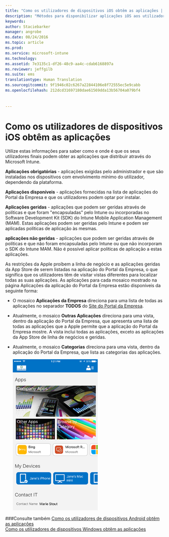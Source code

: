 ```yaml
---
title: "Como os utilizadores de dispositivos iOS obtêm as aplicações | Microsoft Intune"
description: "Métodos para disponibilizar aplicações iOS aos utilizadores finais"
keywords: 
author: Staciebarker
manager: angrobe
ms.date: 08/24/2016
ms.topic: article
ms.prod: 
ms.service: microsoft-intune
ms.technology: 
ms.assetid: 7e3135c1-df26-48c9-aa4c-cdab6168897a
ms.reviewer: jeffgilb
ms.suite: ems
translationtype: Human Translation
ms.sourcegitcommit: 9f1946c02c6267a22844106e8f72555ec5e9cabb
ms.openlocfilehash: 212dcd31697180dae61569dda13b56704a079bf4


---
```



# Como os utilizadores de dispositivos iOS obtêm as aplicações

Utilize estas informações para saber como e onde é que os seus utilizadores finais podem obter as aplicações que distribuir através do Microsoft Intune.

**Aplicações obrigatórias** - aplicações exigidas pelo administrador e que são instaladas nos dispositivos com envolvimento mínimo do utilizador, dependendo da plataforma.

**Aplicações disponíveis** - aplicações fornecidas na lista de aplicações do Portal da Empresa e que os utilizadores podem optar por instalar.

**Aplicações geridas** - aplicações que podem ser geridas através de políticas e que foram "encapsuladas" pelo Intune ou incorporadas no Software Development Kit (SDK) do Intune Mobile Application Management (MAM). Estas aplicações podem ser geridas pelo Intune e podem ser aplicadas políticas de aplicação às mesmas.

**aplicações não geridas** - aplicações que podem ser geridas através de políticas e que não foram encapsuladas pelo Intune ou que não incorporam o SDK do Intune MAM. Não é possível aplicar políticas de aplicação a estas aplicações.

As restrições da Apple proíbem a linha de negócio e as aplicações geridas da App Store de serem listadas na aplicação do Portal da Empresa, o que significa que os utilizadores têm de visitar vistas diferentes para localizar todas as suas aplicações. As aplicações para cada mosaico mostrado na página Aplicações da aplicação do Portal da Empresa estão disponíveis da seguinte forma:

- O mosaico **Aplicações da Empresa** direciona para uma lista de todas as aplicações no separador **TODOS** do [Site do Portal da Empresa](http://portal.manage.microsoft.com).

- Atualmente, o mosaico **Outras Aplicações** direciona para uma vista, dentro da aplicação do Portal da Empresa, que apresenta uma lista de todas as aplicações que a Apple permite que a aplicação do Portal da Empresa mostre. A vista inclui todas as aplicações, exceto as aplicações da App Store de linha de negócios e geridas.

- Atualmente, o mosaico **Categorias** direciona para uma vista, dentro da aplicação do Portal da Empresa, que lista as categorias das aplicações.

    ![ios-how-to-sync-device-with-intune](./media/ios-sync-comp-portal-apps.png)


###Consulte também
[Como os utilizadores de dispositivos Android obtêm as aplicações](how-your-android-users-get-their-apps.md)</br>
[Como os utilizadores de dispositivos Windows obtêm as aplicações](how-your-windows-users-get-their-apps.md)



<!--HONumber=Aug16_HO4-->


